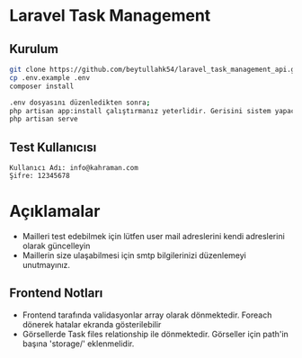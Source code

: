 # Laravel Task Management

## Kurulum

```bash
git clone https://github.com/beytullahk54/laravel_task_management_api.git 
cp .env.example .env
composer install

.env dosyasını düzenledikten sonra;
php artisan app:install çalıştırmanız yeterlidir. Gerisini sistem yapacaktır.
php artisan serve
```

## Test Kullanıcısı

```
Kullanıcı Adı: info@kahraman.com
Şifre: 12345678
```

# Açıklamalar
- Mailleri test edebilmek için lütfen user mail adreslerini kendi adreslerini olarak güncelleyin
- Maillerin size ulaşabilmesi için smtp bilgilerinizi düzenlemeyi unutmayınız.

## Frontend Notları

- Frontend tarafında validasyonlar array olarak dönmektedir. Foreach dönerek hatalar ekranda gösterilebilir
- Görsellerde Task files relationship ile dönmektedir. Görseller için path'in başına 'storage/' eklenmelidir. 